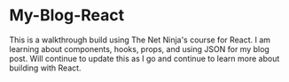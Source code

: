# My-Blog-React
This is a walkthrough build using The Net Ninja's course for React. I am learning about components, hooks, props, and using JSON for my blog post. Will continue to update this as I go and continue to learn more about building with React.
